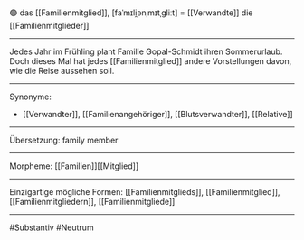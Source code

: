 🟢 das [[Familienmitglied]], [faˈmɪli̯ənˌmɪtˌɡliːt] = [[Verwandte]]
die [[Familienmitglieder]]

---
Jedes Jahr im Frühling plant Familie Gopal-Schmidt ihren Sommerurlaub. Doch dieses Mal hat jedes [[Familienmitglied]] andere Vorstellungen davon, wie die Reise aussehen soll. 

---
Synonyme:
- [[Verwandter]], [[Familienangehöriger]], [[Blutsverwandter]], [[Relative]]

---
Übersetzung: family member

---
Morpheme:
[[Familien]][[Mitglied]]

---
Einzigartige mögliche Formen: 
[[Familienmitglieds]], [[Familienmitglied]], [[Familienmitgliedern]], [[Familienmitgliede]]

---
#Substantiv #Neutrum